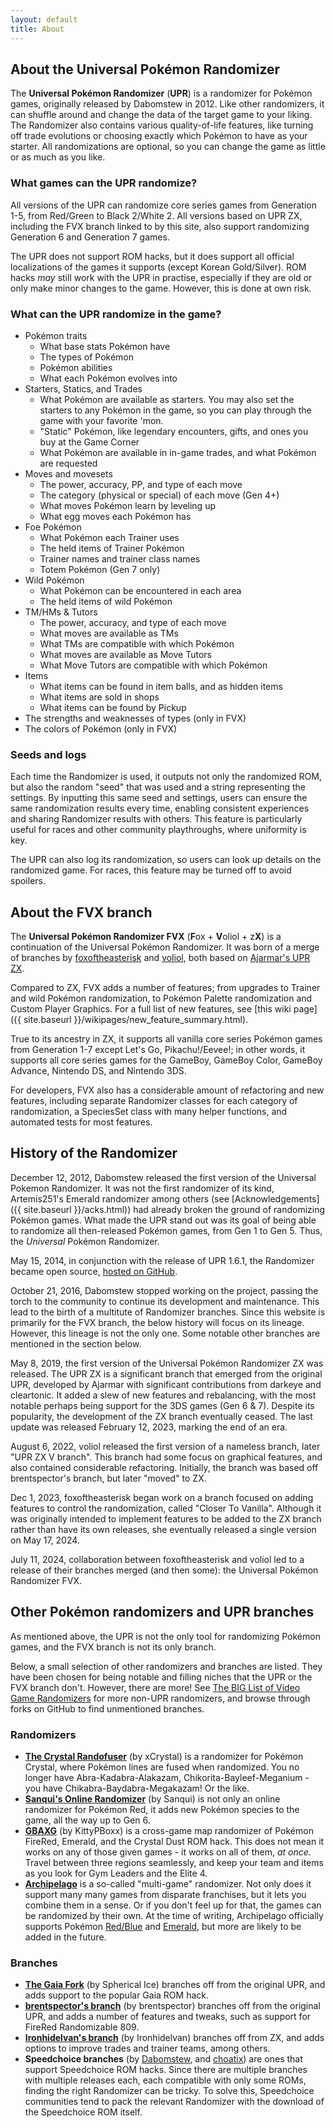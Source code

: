 ```yaml
---
layout: default
title: About
---
```

## About the Universal Pokémon Randomizer

The **Universal Pokémon Randomizer** (**UPR**) is a randomizer for Pokémon games, originally released by Dabomstew in 2012. Like other randomizers, it can shuffle around and change the data of the target game to your liking. The Randomizer also contains various quality-of-life features, like turning off trade evolutions or choosing exactly which Pokémon to have as your starter. All randomizations are optional, so you can change the game as little or as much as you like.

### What games can the UPR randomize?

All versions of the UPR can randomize core series games from Generation 1-5, from Red/Green to Black 2/White 2. All versions based on UPR ZX, including the FVX branch linked to by this site, also support randomizing Generation 6 and Generation 7 games.

The UPR does not support ROM hacks, but it does support all official localizations of the games it supports (except Korean Gold/Silver). ROM hacks *may* still work with the UPR in practise, especially if they are old or only make minor changes to the game. However, this is done at own risk.

### What can the UPR randomize in the game?

- Pokémon traits
	- What base stats Pokémon have
	- The types of Pokémon
	- Pokémon abilities
	- What each Pokémon evolves into
- Starters, Statics, and Trades
	- What Pokémon are available as starters. You may also set the starters to any Pokémon in the game, so you can play through the game with your favorite 'mon.
	- "Static" Pokémon, like legendary encounters, gifts, and ones you buy at the Game Corner
	- What Pokémon are available in in-game trades, and what Pokémon are requested
- Moves and movesets
	- The power, accuracy, PP, and type of each move
	- The category (physical or special) of each move (Gen 4+)
	- What moves Pokémon learn by leveling up
	- What egg moves each Pokémon has
- Foe Pokémon
	- What Pokémon each Trainer uses
	- The held items of Trainer Pokémon
	- Trainer names and trainer class names  
	- Totem Pokémon (Gen 7 only)
- Wild Pokémon
	- What Pokémon can be encountered in each area
	- The held items of wild Pokémon
- TM/HMs & Tutors 
	- The power, accuracy, and type of each move
	- What moves are available as TMs
	- What TMs are compatible with which Pokémon
	- What moves are available as Move Tutors
	- What Move Tutors are compatible with which Pokémon
- Items
	- What items can be found in item balls, and as hidden items
	- What items are sold in shops
	- What items can be found by Pickup
- The strengths and weaknesses of types (only in FVX)
- The colors of Pokémon (only in FVX)

### Seeds and logs

Each time the Randomizer is used, it outputs not only the randomized ROM, but also the random "seed" that was used and a string representing the settings. By inputting this same seed and settings, users can ensure the same randomization results every time, enabling consistent experiences and sharing Randomizer results with others. This feature is particularly useful for races and other community playthroughs, where uniformity is key.

The UPR can also log its randomization, so users can look up details on the randomized game. For races, this feature may be turned off to avoid spoilers.

## About the FVX branch

The **Universal Pokémon Randomizer FVX** (**F**ox + **V**oliol + z**X**) is a continuation of the Universal Pokémon Randomizer. It was born of a merge of branches by [foxoftheasterisk](https://github.com/foxoftheasterisk/UPR-ZX-closer-to-vanilla) and [voliol](https://github.com/voliol/universal-pokemon-randomizer), both based on [Ajarmar's UPR ZX](https://github.com/Ajarmar/universal-pokemon-randomizer-zx).

Compared to ZX, FVX adds a number of features; from upgrades to Trainer and wild Pokémon randomization, to Pokémon Palette randomization and Custom Player Graphics. For a full list of new features, see [this wiki page]({{ site.baseurl }}/wikipages/new_feature_summary.html).

True to its ancestry in ZX, it supports all vanilla core series Pokémon games from Generation 1-7 except Let's Go, Pikachu!/Eevee!; in other words, it supports all core series games for the GameBoy, GameBoy Color, GameBoy Advance, Nintendo DS, and Nintendo 3DS.

For developers, FVX also has a considerable amount of refactoring and new features, including separate Randomizer classes for each category of randomization, a SpeciesSet class with many helper functions, and automated tests for most features.

## History of the Randomizer
December 12, 2012, Dabomstew released the first version of the Universal Pokemon Randomizer. It was not the first randomizer of its kind, Artemis251's Emerald randomizer among others (see [Acknowledgements]({{ site.baseurl }}/acks.html)) had already broken the ground of randomizing Pokémon games. What made the UPR stand out was its goal of being able to randomize all then-released Pokémon games, from Gen 1 to Gen 5. Thus, the *Universal* Pokémon Randomizer.

May 15, 2014, in conjunction with the release of UPR 1.6.1, the Randomizer became open source, [hosted on GitHub](https://github.com/Dabomstew/universal-pokemon-randomizer). 

October 21, 2016, Dabomstew stopped working on the project, passing the torch to the community to continue its development and maintenance. This lead to the birth of a multitute of Randomizer branches. Since this website is primarily for the FVX branch, the below history will focus on its lineage. However, this lineage is not the only one. Some notable other branches are mentioned in the section below.

May 8, 2019, the first version of the Universal Pokémon Randomizer ZX was released. The UPR ZX is a significant branch that emerged from the original UPR, developed by Ajarmar with significant contributions from darkeye and cleartonic. It added a slew of new features and rebalancing, with the most notable perhaps being support for the 3DS games (Gen 6 & 7). Despite its popularity, the development of the ZX branch eventually ceased. The last update was released February 12, 2023, marking the end of an era.

August 6, 2022, voliol released the first version of a nameless branch, later "UPR ZX V branch". This branch had some focus on graphical features, and also contained considerable refactoring. Initially, the branch was based off brentspector's branch, but later "moved" to ZX.

Dec 1, 2023, foxoftheasterisk began work on a branch focused on adding features to control the randomization, called "Closer To Vanilla". Although it was originally intended to implement features to be added to the ZX branch rather than have its own releases, she eventually released a single version on May 17, 2024.

July 11, 2024, collaboration between foxoftheasterisk and voliol led to a release of their branches merged (and then some): the Universal Pokémon Randomizer FVX.

## Other Pokémon randomizers and UPR branches

As mentioned above, the UPR is not the only tool for randomizing Pokémon games, and the FVX branch is not its only branch. 

Below, a small selection of other randomizers and branches are listed. They have been chosen for being notable and filling niches that the UPR or the FVX branch don't. However, there are more! See [The BIG List of Video Game Randomizers](https://randomizers.debigare.com/) for more non-UPR randomizers, and browse through forks on GitHub to find unmentioned branches. 

### Randomizers

- **[The Crystal Randofuser](https://github.com/xCrystal/crystal-randofuser)** (by xCrystal) is a randomizer for Pokémon Crystal, where Pokémon lines are fused when randomized. You no longer have Abra-Kadabra-Alakazam, Chikorita-Bayleef-Meganium - you have Chikabra-Baydabra-Megakazam! Or the like. 
- **[Sanqui's Online Randomizer](https://sanqui.net/randomizer/)** (by Sanqui) is not only an online randomizer for Pokémon Red, it adds new Pokémon species to the game, all the way up to Gen 6. 
- **[GBAXG](https://kittypboxx.github.io/GBAXG/)** (by KittyPBoxx) is a cross-game map randomizer of Pokémon FireRed, Emerald, and the Crystal Dust ROM hack. This does not mean it works on any of those given games - it works on all of them, *at once*. Travel between three regions seamlessly, and keep your team and items as you look for Gym Leaders and the Elite 4.
- **[Archipelago](https://archipelago.gg/)** is a so-called "multi-game" randomizer. Not only does it support many many games from disparate franchises, but it lets you combine them in a sense. Or if you don't feel up for that, the games can be randomized by their own. At the time of writing, Archipelago officially supports Pokémon [Red/Blue](https://archipelago.gg/games/Pokemon%20Red%20and%20Blue/info/en) and [Emerald](https://archipelago.gg/games/Pokemon%20Emerald/info/en), but more are likely to be added in the future. 

### Branches

- **[The Gaia Fork](https://github.com/sphericalice/universal-pokemon-randomizer)** (by Spherical Ice) branches off from the original UPR, and adds support to the popular Gaia ROM hack.
- **[brentspector's branch](https://github.com/brentspector/universal-pokemon-randomizer)** (by brentspector) branches off from the original UPR, and adds a number of features and tweaks, such as support for FireRed Randomizable 809. 
- **[Ironhidelvan's branch](https://github.com/IronhideIvan/universal-pokemon-randomizer-zx)** (by Ironhidelvan) branches off from ZX, and adds options to improve trades and trainer teams, among others.
- **Speedchoice branches** (by [Dabomstew](https://github.com/Dabomstew/UPR-Speedchoice), and [choatix](https://github.com/choatix/zxplus)) are ones that support Speedchoice ROM hacks. Since there are multiple branches with multiple releases each, each compatible with only some ROMs, finding the right Randomizer can be tricky. To solve this, Speedchoice communities tend to pack the relevant Randomizer with the download of the Speedchoice ROM itself.  
